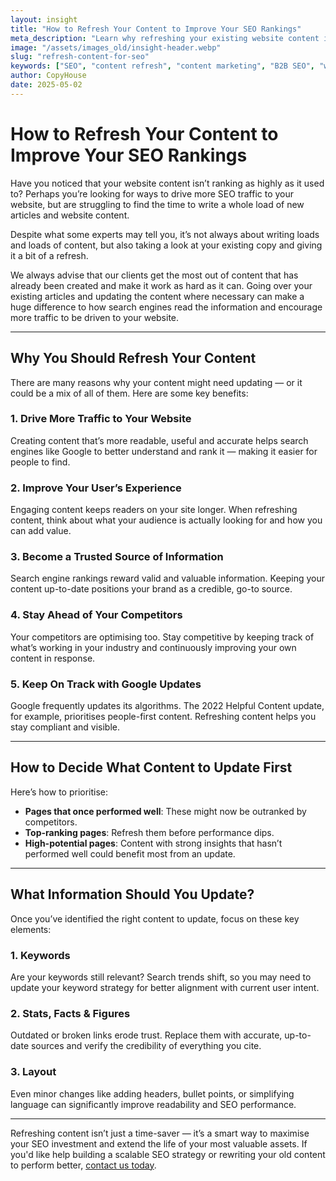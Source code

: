 ```yaml
---
layout: insight
title: "How to Refresh Your Content to Improve Your SEO Rankings"
meta_description: "Learn why refreshing your existing website content is a powerful SEO strategy. Discover how to update keywords, stats, and layout to boost rankings and user engagement."
image: "/assets/images_old/insight-header.webp"
slug: "refresh-content-for-seo"
keywords: ["SEO", "content refresh", "content marketing", "B2B SEO", "website optimisation"]
author: CopyHouse
date: 2025-05-02
---
```


# How to Refresh Your Content to Improve Your SEO Rankings

Have you noticed that your website content isn’t ranking as highly as it used to? Perhaps you’re looking for ways to drive more SEO traffic to your website, but are struggling to find the time to write a whole load of new articles and website content.

Despite what some experts may tell you, it’s not always about writing loads and loads of content, but also taking a look at your existing copy and giving it a bit of a refresh.

We always advise that our clients get the most out of content that has already been created and make it work as hard as it can. Going over your existing articles and updating the content where necessary can make a huge difference to how search engines read the information and encourage more traffic to be driven to your website.

---

## Why You Should Refresh Your Content

There are many reasons why your content might need updating — or it could be a mix of all of them. Here are some key benefits:

### 1. Drive More Traffic to Your Website

Creating content that’s more readable, useful and accurate helps search engines like Google to better understand and rank it — making it easier for people to find.

### 2. Improve Your User’s Experience

Engaging content keeps readers on your site longer. When refreshing content, think about what your audience is actually looking for and how you can add value.

### 3. Become a Trusted Source of Information

Search engine rankings reward valid and valuable information. Keeping your content up-to-date positions your brand as a credible, go-to source.

### 4. Stay Ahead of Your Competitors

Your competitors are optimising too. Stay competitive by keeping track of what’s working in your industry and continuously improving your own content in response.

### 5. Keep On Track with Google Updates

Google frequently updates its algorithms. The 2022 Helpful Content update, for example, prioritises people-first content. Refreshing content helps you stay compliant and visible.

---

## How to Decide What Content to Update First

Here’s how to prioritise:

- **Pages that once performed well**: These might now be outranked by competitors.
- **Top-ranking pages**: Refresh them before performance dips.
- **High-potential pages**: Content with strong insights that hasn’t performed well could benefit most from an update.

---

## What Information Should You Update?

Once you’ve identified the right content to update, focus on these key elements:

### 1. Keywords

Are your keywords still relevant? Search trends shift, so you may need to update your keyword strategy for better alignment with current user intent.

### 2. Stats, Facts & Figures

Outdated or broken links erode trust. Replace them with accurate, up-to-date sources and verify the credibility of everything you cite.

### 3. Layout

Even minor changes like adding headers, bullet points, or simplifying language can significantly improve readability and SEO performance.

---

Refreshing content isn’t just a time-saver — it’s a smart way to maximise your SEO investment and extend the life of your most valuable assets. If you'd like help building a scalable SEO strategy or rewriting your old content to perform better, [contact us today](https://www.copyhouse.io/contact).
